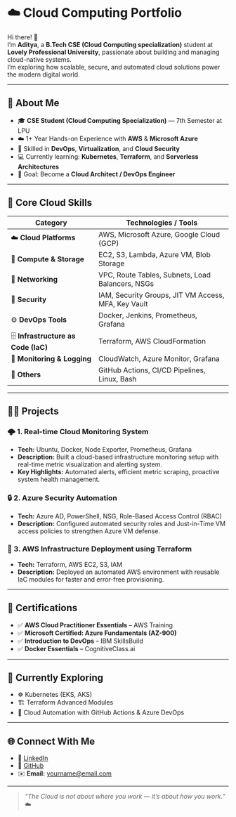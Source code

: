 # ☁️ Cloud Computing Portfolio

Hi there! 👋  
I’m **Aditya**, a **B.Tech CSE (Cloud Computing specialization)** student at **Lovely Professional University**, passionate about building and managing cloud-native systems.  
I’m exploring how scalable, secure, and automated cloud solutions power the modern digital world.

---

## 🚀 About Me

- 🎓 **CSE Student (Cloud Computing Specialization)** — 7th Semester at LPU  
- ☁️ 1+ Year Hands-on Experience with **AWS** & **Microsoft Azure**  
- 🐳 Skilled in **DevOps**, **Virtualization**, and **Cloud Security**  
- 💻 Currently learning: **Kubernetes**, **Terraform**, and **Serverless Architectures**  
- 🎯 Goal: Become a **Cloud Architect / DevOps Engineer**

---

## 🧠 Core Cloud Skills

| Category | Technologies / Tools |
|-----------|----------------------|
| ☁️ **Cloud Platforms** | AWS, Microsoft Azure, Google Cloud (GCP) |
| 🧩 **Compute & Storage** | EC2, S3, Lambda, Azure VM, Blob Storage |
| 🧱 **Networking** | VPC, Route Tables, Subnets, Load Balancers, NSGs |
| 🔐 **Security** | IAM, Security Groups, JIT VM Access, MFA, Key Vault |
| ⚙️ **DevOps Tools** | Docker, Jenkins, Prometheus, Grafana |
| 🗄️ **Infrastructure as Code (IaC)** | Terraform, AWS CloudFormation |
| 🧪 **Monitoring & Logging** | CloudWatch, Azure Monitor, Grafana |
| 🧰 **Others** | GitHub Actions, CI/CD Pipelines, Linux, Bash |

---

## 🧑‍💻 Projects

### 🌩️ 1. **Real-time Cloud Monitoring System**
- **Tech:** Ubuntu, Docker, Node Exporter, Prometheus, Grafana  
- **Description:** Built a cloud-based infrastructure monitoring setup with real-time metric visualization and alerting system.  
- **Key Highlights:** Automated alerts, efficient metric scraping, proactive system health management.

### 🔒 2. **Azure Security Automation**
- **Tech:** Azure AD, PowerShell, NSG, Role-Based Access Control (RBAC)  
- **Description:** Configured automated security roles and Just-in-Time VM access policies to strengthen Azure VM defense.

### 🧱 3. **AWS Infrastructure Deployment using Terraform**
- **Tech:** Terraform, AWS EC2, S3, IAM  
- **Description:** Deployed an automated AWS environment with reusable IaC modules for faster and error-free provisioning.

---

## 📜 Certifications

- ✅ **AWS Cloud Practitioner Essentials** – AWS Training  
- ✅ **Microsoft Certified: Azure Fundamentals (AZ-900)**  
- ✅ **Introduction to DevOps** – IBM SkillsBuild  
- ✅ **Docker Essentials** – CognitiveClass.ai  

---

## 🧩 Currently Exploring

- ☸️ Kubernetes (EKS, AKS)
- 🏗️ Terraform Advanced Modules
- 🚀 Cloud Automation with GitHub Actions & Azure DevOps

---

## 🌐 Connect With Me

- 💼 [LinkedIn](https://www.linkedin.com/in/)  
- 🐙 [GitHub](https://github.com/)  
- ✉️ **Email:** yourname@email.com  

---

> _“The Cloud is not about where you work — it’s about how you work.”_ ☁️
